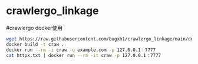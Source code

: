 # crawlergo_linkage

#crawlergo docker使用
```bash
wget https://raw.githubusercontent.com/bugxh1/crawlergo_linkage/main/dockerfile
docker build -t craw .
docker run --rm -i craw -u example.com -p 127.0.0.1：7777
cat httpx.txt | docker run --rm -it craw -p 127.0.0.1：7777
```
